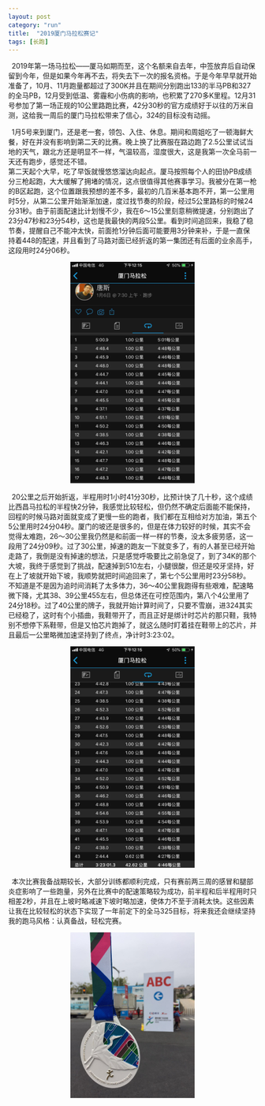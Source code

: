 ```yaml
---
layout: post
category: "run"
title:  "2019厦门马拉松赛记"
tags: [长跑]
---
```


&#8194;2019年第一场马拉松——厦马如期而至，这个名额来自去年，中签放弃后自动保留到今年，但是如果今年再不去，将失去下一次的报名资格。于是今年早早就开始准备了，10月、11月跑量都超过了300K并且在期间分别跑出133的半马PB和327的全马PB，12月受到低温、雾霾和小伤病的影响，也积累了270多K里程。12月31号参加了第一场正规的10公里路跑比赛，42分30秒的官方成绩好于以往的万米自测，这给我一周后的厦门马拉松带来了信心，324的目标没有动摇。

&#8194;1月5号来到厦门，还是老一套，领包、入住、休息。期间和周姐吃了一顿海鲜大餐，好在并没有影响到第二天的比赛。晚上换了比赛服在路边跑了2.5公里试试当地的天气，跟北方还是明显不一样，气温较高，湿度很大，这是我第一次全马前一天还有跑步，感觉还不错。  
第二天起个大早，吃了早饭就慢悠悠溜达向起点。厦马按照每个人的田协PB成绩分三枪起跑，大大缓解了拥堵的情况，这点很值得其他赛事学习。我被分在第一枪的B区起跑，这个位置跟我预想的差不多，最初的几百米基本跑不开，第一公里用时5分，从第二公里开始渐渐加速，度过找节奏的阶段，经过5公里路标的时候24分31秒。由于前面配速比计划慢不少，我在6～15公里刻意稍微提速，分别跑出了23分47秒和23分54秒，这也是我最快的两段5公里。看到时间追回来，我稳了稳节奏，提醒自己不能冲太快，前面抢1分钟后面可能要用3分钟来补，于是一直保持着448的配速，并且看到了马路对面已经折返的第一集团还有后面的业余高手，这段用时24分06秒。 
 
<center>
<img src="https://github.com/wuukee/wuukee.github.io/raw/master/images/xm_pace1.jpeg" width="50%" height="50%" />
</center>

&#8194;20公里之后开始折返，半程用时1小时41分30秒，比预计快了几十秒，这个成绩比西昌马拉松的半程快2分钟，我感觉比较轻松，但仍然不确定后面能不能保持，回程的时候马路对面就变成了更慢一些的跑者，我们都在互相给对方加油，第五个5公里用时24分04秒。厦门的坡还是很多的，但是在体力较好的时候，其实不会觉得太难跑，26～30公里我仍然是和前面一样一样的节奏，没太多疲劳感，这一段用了24分09秒。过了30公里，掉速的跑友一下就变多了，有的人甚至已经开始走路了，我倒是没有掉速的想法，只是感觉呼吸要比之前急促了，到了34K的那个大坡，我终于感觉到了挑战，配速掉到510左右，小腿很酸，但还是咬牙坚持，好在上了坡就开始下坡，我顺势就把时间追回来了，第七个5公里用时23分58秒。不知道是不是因为追时间消耗了太多体力，36～40公里我跑得有些艰难，配速略微下降，尤其38、39公里455左右，但总体还在可控范围内，第八个4公里用了24分18秒。过了40公里的牌子，我就开始计算时间了，只要不雪崩，进324其实已经稳了，这时有个小插曲，我鞋带开了，而且正好是绑计时芯片的那只鞋，我特别不想停下系鞋带，但是又怕芯片跑掉了，就这么随时盯着挂在鞋带上的芯片，并且最后一公里略微加速坚持到了终点，净计时3:23:02。

<center>
<img src="https://github.com/wuukee/wuukee.github.io/raw/master/images/xm_pace2.jpeg" width="50%" height="50%" />
</center>

&#8194;本次比赛我备战期较长，大部分训练都顺利完成，只有赛前两三周的感冒和腿部炎症影响了一些跑量，另外在比赛中的配速策略较为成功，前半程和后半程用时只相差2秒，并且在上坡时略减速下坡时略加速，使体力不至于消耗太快。这些因素让我在比较轻松的状态下实现了一年前定下的全马325目标，将来我还会继续坚持我的跑马风格：认真备战，轻松完赛。  

<center>
<img src="https://github.com/wuukee/wuukee.github.io/raw/master/images/xm_medal.jpeg" width="50%" height="50%" />
</center>
